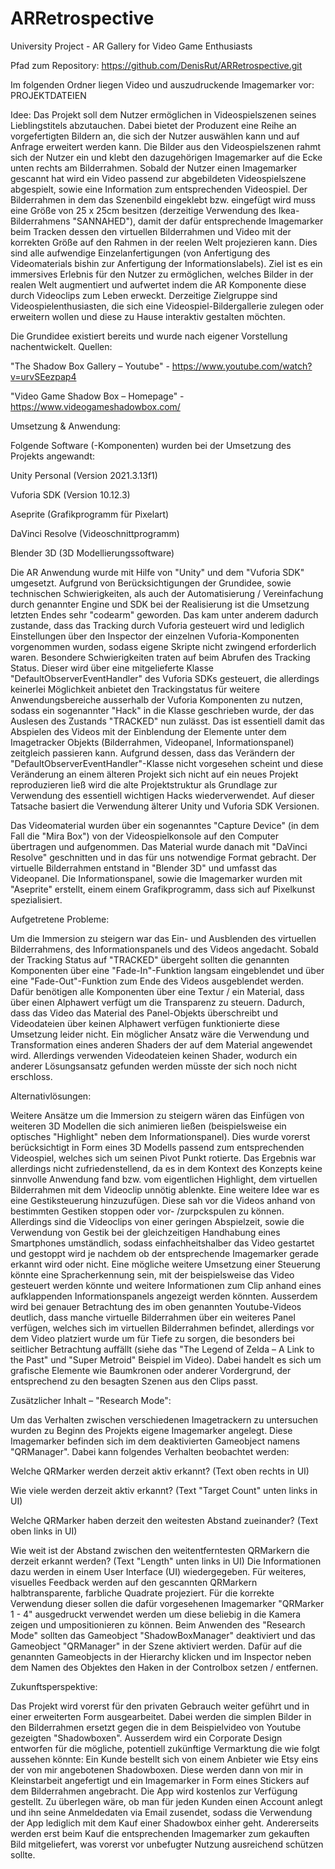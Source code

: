 # ARRetrospective
University Project - AR Gallery for Video Game Enthusiasts

Pfad zum Repository:
https://github.com/DenisRut/ARRetrospective.git

Im folgenden Ordner liegen Video und auszudruckende Imagemarker vor:
PROJEKTDATEIEN

Idee:
Das Projekt soll dem Nutzer ermöglichen in Videospielszenen seines Lieblingstitels abzutauchen. Dabei bietet der Produzent eine Reihe an vorgefertigten Bildern an, die sich der Nutzer auswählen kann und auf Anfrage erweitert werden kann. Die Bilder aus den Videospielszenen rahmt sich der Nutzer ein und klebt den dazugehörigen Imagemarker auf die Ecke unten rechts am Bilderrahmen. Sobald der Nutzer einen Imagemarker gescannt hat wird ein Video passend zur abgebildeten Videospielszene abgespielt, sowie eine Information zum entsprechenden Videospiel.
Der Bilderrahmen in dem das Szenenbild eingeklebt bzw. eingefügt wird muss eine Größe von 25 x 25cm besitzen (derzeitige Verwendung des Ikea-Bilderrahmens "SANNAHED"), damit der dafür entsprechende Imagemarker beim Tracken dessen den virtuellen Bilderrahmen und Video mit der korrekten Größe auf den Rahmen in der reelen Welt projezieren kann.
Dies sind alle aufwendige Einzelanfertigungen (von Anfertigung des Videomaterials bishin zur Anfertigung der Informationslabels).
Ziel ist es ein immersives Erlebnis für den Nutzer zu ermöglichen, welches Bilder in der realen Welt augmentiert und aufwertet indem die AR Komponente diese durch Videoclips zum Leben erweckt. Derzeitige Zielgruppe sind Videospielenthusiasten, die sich eine Videospiel-Bildergallerie zulegen oder erweitern wollen und diese zu Hause interaktiv gestalten möchten.

Die Grundidee existiert bereits und wurde nach eigener Vorstellung nachentwickelt.
Quellen: 

"The Shadow Box Gallery – Youtube" - https://www.youtube.com/watch?v=urvSEezpap4

"Video Game Shadow Box – Homepage" - https://www.videogameshadowbox.com/


Umsetzung & Anwendung:

Folgende Software (-Komponenten) wurden bei der Umsetzung des Projekts angewandt:

Unity Personal (Version  2021.3.13f1)

Vuforia SDK (Version 10.12.3)

Aseprite (Grafikprogramm für Pixelart)

DaVinci Resolve (Videoschnittprogramm)

Blender 3D (3D Modellierungssoftware)


Die AR Anwendung wurde mit Hilfe von "Unity" und dem "Vuforia SDK" umgesetzt. Aufgrund von Berücksichtigungen der Grundidee, sowie technischen Schwierigkeiten, als auch der Automatisierung / Vereinfachung durch genannter Engine und SDK bei der Realisierung ist die Umsetzung letzten Endes sehr "codearm" geworden. Das kam unter anderem dadurch zustande, dass das Tracking durch Vuforia gesteuert wird und lediglich Einstellungen über den Inspector der einzelnen Vuforia-Komponenten vorgenommen wurden, sodass eigene Skripte nicht zwingend erforderlich waren.
Besondere Schwierigkeiten traten auf beim Abrufen des Tracking Status. Dieser wird über eine mitgelieferte Klasse "DefaultObserverEventHandler" des Vuforia SDKs gesteuert, die allerdings keinerlei Möglichkeit anbietet den Trackingstatus für weitere Anwendungsbereiche ausserhalb der Vuforia Komponenten zu nutzen, sodass ein sogenannter "Hack" in die Klasse geschrieben wurde, der das Auslesen des Zustands "TRACKED" nun zulässt. Das ist essentiell damit das Abspielen des Videos mit der Einblendung der Elemente unter dem Imagetracker Objekts (Bilderrahmen, Videopanel, Informationspanel) zeitgleich passieren kann.
Aufgrund dessen, dass das Verändern der "DefaultObserverEventHandler"-Klasse nicht vorgesehen scheint und diese Veränderung an einem älteren Projekt sich nicht auf ein neues Projekt reproduzieren ließ wird die alte Projektstruktur als Grundlage zur Verwendung des essentiell wichtigen Hacks wiederverwendet. Auf dieser Tatsache basiert die Verwendung älterer Unity und Vuforia SDK Versionen.

Das Videomaterial wurden über ein sogenanntes "Capture Device" (in dem Fall die "Mira Box") von der Videospielkonsole auf den Computer übertragen und aufgenommen. Das Material wurde danach mit "DaVinci Resolve" geschnitten und in das für uns notwendige Format gebracht.
Der virtuelle Bilderrahmen entstand in "Blender 3D" und umfasst das Videopanel.
Die Informationspanel, sowie die Imagemarker wurden mit "Aseprite" erstellt, einem einem Grafikprogramm, dass sich auf Pixelkunst spezialisiert.


Aufgetretene Probleme:

Um die Immersion zu steigern war das Ein- und Ausblenden des virtuellen Bilderrahmens, des Informationspanels und des Videos angedacht. Sobald der Tracking Status auf "TRACKED" übergeht sollten die genannten Komponenten über eine "Fade-In"-Funktion langsam eingeblendet und über eine "Fade-Out"-Funktion zum Ende des Videos ausgeblendet werden. Dafür benötigen alle Komponenten über eine Textur / ein Material, dass über einen Alphawert verfügt um die Transparenz zu steuern. Dadurch, dass das Video das Material des Panel-Objekts überschreibt und Videodateien über keinen Alphawert verfügen funktionierte diese Umsetzung leider nicht. Ein möglicher Ansatz wäre die Verwendung und Transformation eines anderen Shaders der auf dem Material angewendet wird. Allerdings verwenden Videodateien keinen Shader, wodurch ein anderer Lösungsansatz gefunden werden müsste der sich noch nicht erschloss.


Alternativlösungen:

Weitere Ansätze um die Immersion zu steigern wären das Einfügen von weiteren 3D Modellen die sich animieren ließen (beispielsweise ein optisches "Highlight" neben dem Informationspanel). Dies wurde vorerst berücksichtigt in Form eines 3D Modells passend zum entsprechenden Videospiel, welches sich um seinen Pivot Punkt rotierte. Das Ergebnis war allerdings nicht zufriedenstellend, da es in dem Kontext des Konzepts keine sinnvolle Anwendung fand bzw. vom eigentlichen Highlight, dem virtuellen Bilderrahmen mit dem Videoclip unnötig ablenkte.
Eine weitere Idee war es eine Gestiksteuerung hinzuzufügen. Diese sah vor die Videos anhand von bestimmten Gestiken stoppen oder vor- /zurpckspulen zu können. Allerdings sind die Videoclips von einer geringen Abspielzeit, sowie die Verwendung von Gestik bei der gleichzeitigen Handhabung eines Smartphones umständlich, sodass einfachheitshalber das Video gestartet und gestoppt wird je nachdem ob der entsprechende Imagemarker gerade erkannt wird oder nicht.
Eine mögliche weitere Umsetzung einer Steuerung könnte eine Spracherkennung sein, mit der beispielsweise das Video gesteuert werden könnte und weitere Informationen zum Clip anhand eines aufklappenden Informationspanels angezeigt werden könnten.
Ausserdem wird bei genauer Betrachtung des im oben genannten Youtube-Videos deutlich, dass manche virtuelle Bilderrahmen über ein weiteres Panel verfügen, welches sich im virtuellen Bilderrahmen befindet, allerdings vor dem Video platziert wurde um für Tiefe zu sorgen, die besonders bei seitlicher Betrachtung auffällt (siehe das "The Legend of Zelda – A Link to the Past" und "Super Metroid" Beispiel im Video). Dabei handelt es sich um grafische Elemente wie Baumkronen oder anderer Vordergrund, der entsprechend zu den besagten Szenen aus den Clips passt.


Zusätzlicher Inhalt – "Research Mode":

Um das Verhalten zwischen verschiedenen Imagetrackern zu untersuchen wurden zu Beginn des Projekts eigene Imagemarker angelegt. Diese Imagemarker befinden sich im dem deaktivierten Gameobject namens "QRManager". Dabei kann folgendes Verhalten beobachtet werden:

Welche QRMarker werden derzeit aktiv erkannt? (Text oben rechts in UI)

Wie viele werden derzeit aktiv erkannt? (Text "Target Count" unten links in UI)

Welche QRMarker haben derzeit den weitesten Abstand zueinander? (Text oben links in UI)

Wie weit ist der Abstand zwischen den weitentferntesten QRMarkern die derzeit erkannt werden? (Text "Length" unten links in UI)
Die Informationen dazu werden in einem User Interface (UI) wiedergegeben.
Für weiteres, visuelles Feedback werden auf den gescannten QRMarkern halbtransparente, farbliche Quadrate projeziert.
Für die korrekte Verwendung dieser sollen die dafür vorgesehenen Imagemarker "QRMarker 1 - 4" ausgedruckt verwendet werden um diese beliebig in die Kamera zeigen und umpositionieren zu können. Beim Anwenden des "Research Mode" sollten das Gameobject "ShadowBoxManager" deaktiviert und das Gameobject "QRManager" in der Szene aktiviert werden. Dafür auf die genannten Gameobjects in der Hierarchy klicken und im Inspector neben dem Namen des Objektes den Haken in der Controlbox setzen / entfernen.


Zukunftsperspektive:

Das Projekt wird vorerst für den privaten Gebrauch weiter geführt und in einer erweiterten Form ausgearbeitet. Dabei werden die simplen Bilder in den Bilderrahmen ersetzt gegen die in dem Beispielvideo von Youtube gezeigten "Shadowboxen".
Ausserdem wird ein Corporate Design entworfen für die mögliche, potentiell zukünftige Vermarktung die wie folgt aussehen könnte:
Ein Kunde bestellt sich von einem Anbieter wie Etsy eins der von mir angebotenen Shadowboxen. Diese werden dann von mir in Kleinstarbeit angefertigt und ein Imagemarker in Form eines Stickers auf dem Bilderrahmen angebracht. Die App wird kostenlos zur Verfügung gestellt. Zu überlegen wäre, ob man für jeden Kunden einen Account anlegt und ihn seine Anmeldedaten via Email zusendet, sodass die Verwendung der App lediglich mit dem Kauf einer Shadowbox einher geht. Andererseits werden erst beim Kauf die entsprechenden Imagemarker zum gekauften Bild mitgeliefert, was vorerst vor unbefugter Nutzung ausreichend schützen sollte.
